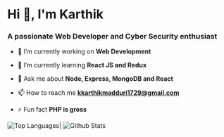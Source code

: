 <h1>Hi 👋, I'm Karthik</h1>
<h3>A passionate Web Developer and Cyber Security enthusiast</h3>

- 🔭 I’m currently working on **Web Development**

- 🌱 I’m currently learning **React JS and Redux**

- 💬 Ask me about **Node, Express, MongoDB and React**

- 📫 How to reach me **kkarthikmadduri1729@gmail.com**

- ⚡ Fun fact **PHP is gross**

![Top Languages](https://github-readme-stats.vercel.app/api/top-langs?username=kk-1729&langs_count=6&theme=algolia&show_icons=true&locale=en&layout=compact)|
![Github Stats](https://github-readme-stats.vercel.app/api?username=kk-1729&layout=compact&theme=algolia&show_icons=true&locale=en)



